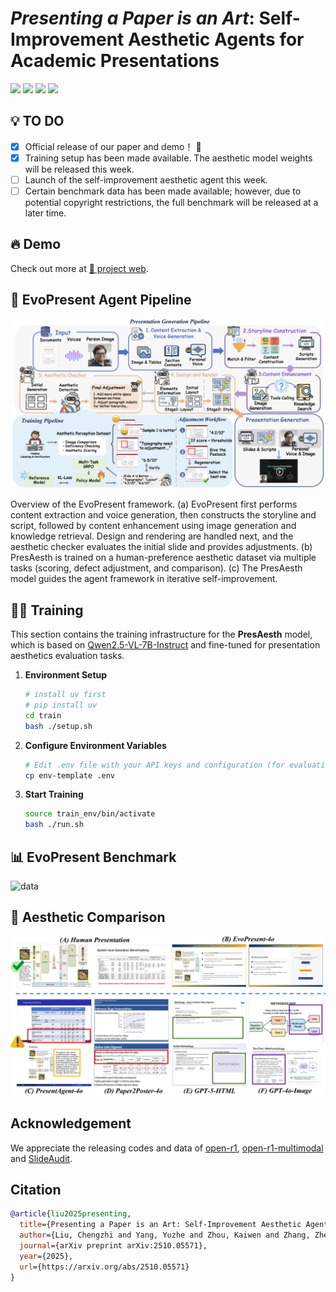 # *Presenting a Paper is an Art*: Self-Improvement Aesthetic Agents for Academic Presentations

<a href='https://arxiv.org/abs/2510.05571'><img src='https://img.shields.io/badge/Paper-Arxiv-red'></a> <a href='https://evopresent.github.io/'><img src='https://img.shields.io/badge/Project-Page-green'></a> <a href='https://huggingface.co/datasets/TobyYang7/EvoPresent'><img src='https://img.shields.io/badge/🤗-Dataset-blue'></a> <a href='https://evopresent.github.io/'><img src='https://img.shields.io/badge/Demo-Live-orange'></a>
</a>



 ## 💡 TO DO 
- [X] Official release of our paper and demo！ 🎉
- [X] Training setup has been made available. The aesthetic model weights will be released this week.
- [ ] Launch of the self-improvement aesthetic agent this week.
- [ ] Certain benchmark data has been made available; however, due to potential copyright restrictions, the full benchmark will be released at a later time.

 ## 🔥 Demo

Check out more at [🎨 project web](https://evopresent.github.io/).

## 🚀  EvoPresent Agent Pipeline

![Pipeline](asset/pipeline.png)

Overview of the EvoPresent framework. (a) EvoPresent first performs content extraction and voice generation, then constructs the storyline and script, followed by content enhancement using image generation and knowledge retrieval. Design and rendering are handled next, and the aesthetic checker evaluates the initial slide and provides adjustments. (b) PresAesth is trained on a human-preference aesthetic dataset via multiple tasks (scoring, defect adjustment, and comparison). (c) The PresAesth model guides the agent framework in iterative self-improvement.

## 🏋️‍♂️ Training

This section contains the training infrastructure for the **PresAesth** model, which is based on [Qwen2.5-VL-7B-Instruct](https://huggingface.co/Qwen/Qwen2.5-VL-7B-Instruct) and fine-tuned for presentation aesthetics evaluation tasks.

1. **Environment Setup**
   ```bash
   # install uv first
   # pip install uv
   cd train
   bash ./setup.sh
   ```

2. **Configure Environment Variables**
   ```bash
   # Edit .env file with your API keys and configuration (for evaluation and verification)
   cp env-template .env
   ```

3. **Start Training**
   ```bash
   source train_env/bin/activate
   bash ./run.sh
   ```

## 📊 EvoPresent Benchmark
![data](asset/data.jpg)

## 🎨 Aesthetic Comparison

![data](asset/compare.jpg)

## Acknowledgement
We appreciate the releasing codes and data of [open-r1](https://github.com/huggingface/open-r1), [open-r1-multimodal](https://github.com/EvolvingLMMs-Lab/open-r1-multimodal) and [SlideAudit](https://github.com/zhuohaouw/SlideAudit).

## Citation

```bibtex
@article{liu2025presenting,
  title={Presenting a Paper is an Art: Self-Improvement Aesthetic Agents for Academic Presentations},
  author={Liu, Chengzhi and Yang, Yuzhe and Zhou, Kaiwen and Zhang, Zhen and Fan, Yue and Xie, Yanan and Qi, Peng and Wang, Xin Eric},
  journal={arXiv preprint arXiv:2510.05571},
  year={2025},
  url={https://arxiv.org/abs/2510.05571}
}
```
